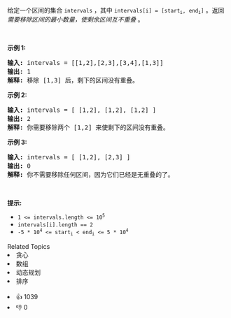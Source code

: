 <p>给定一个区间的集合&nbsp;<code>intervals</code>&nbsp;，其中 <code>intervals[i] = [start<sub>i</sub>, end<sub>i</sub>]</code>&nbsp;。返回 <em>需要移除区间的最小数量，使剩余区间互不重叠&nbsp;</em>。</p>

<p>&nbsp;</p>

<p><strong>示例 1:</strong></p>

<pre>
<strong>输入:</strong> intervals = [[1,2],[2,3],[3,4],[1,3]]
<strong>输出:</strong> 1
<strong>解释:</strong> 移除 [1,3] 后，剩下的区间没有重叠。
</pre>

<p><strong>示例 2:</strong></p>

<pre>
<strong>输入:</strong> intervals = [ [1,2], [1,2], [1,2] ]
<strong>输出:</strong> 2
<strong>解释:</strong> 你需要移除两个 [1,2] 来使剩下的区间没有重叠。
</pre>

<p><strong>示例 3:</strong></p>

<pre>
<strong>输入:</strong> intervals = [ [1,2], [2,3] ]
<strong>输出:</strong> 0
<strong>解释:</strong> 你不需要移除任何区间，因为它们已经是无重叠的了。
</pre>

<p>&nbsp;</p>

<p><strong>提示:</strong></p>

<ul> 
 <li><code>1 &lt;= intervals.length &lt;= 10<sup>5</sup></code></li> 
 <li><code>intervals[i].length == 2</code></li> 
 <li><code>-5 * 10<sup>4</sup>&nbsp;&lt;= start<sub>i</sub>&nbsp;&lt; end<sub>i</sub>&nbsp;&lt;= 5 * 10<sup>4</sup></code></li> 
</ul>

<div><div>Related Topics</div><div><li>贪心</li><li>数组</li><li>动态规划</li><li>排序</li></div></div><br><div><li>👍 1039</li><li>👎 0</li></div>